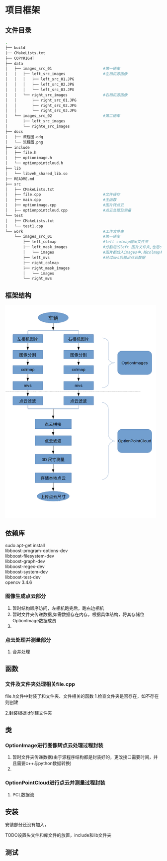 # 项目框架

## 文件目录

```bash
.
├── build
├── CMakeLists.txt
├── COPYRIGHT
├── data
│   ├── images_src_01						#第一辆车
│   │   ├── left_src_images					#左相机源图像
│   │   │   ├── left_src_01.JPG
│   │   │   ├── left_src_02.JPG
│   │   │   └── left_src_03.JPG
│   │   └── right_src_images				#右相机源图像
│   │       ├── right_src_01.JPG
│   │       ├── right_src_02.JPG
│   │       └── right_src_03.JPG
│   └── images_src_02						#第二辆车
│       ├── left_src_images
│       └── righte_src_images
├── docs
│   ├── 流程图.odg
│   └── 流程图.png
├── include
│   ├── file.h
│   ├── optionimage.h
│   └── optionpointcloud.h
├── lib
│   └── libveh_shared_lib.so
├── README.md
├── src
│   ├── CMakeLists.txt
│   ├── file.cpp							#文件操作
│   ├── main.cpp							#主函数
│   ├── optionimage.cpp						#图片转点云
│   ├── optionpointcloud.cpp				#点云处理及测量
└── test
│   ├── CMakeLists.txt
│   └── test1.cpp
└── work									#工作文件夹
    └── images_src_01						#第一辆车
        ├── left_colmap						#left colmap输出文件夹
        ├── left_mask_images				#分割后的left 图片文件夹,也是colmap工作文件夹
        │   └── images						#图片都放入images中,按colmap格式
        ├── left_mvs						#经过mvs后输出点云数据
        ├── right_colmap
        ├── right_mask_images
        │   └── images
        └── right_mvs
```

## 框架结构

<img src="docs/流程图.png" style="zoom: 67%;" />

## 依赖库
sudo apt-get install \
    libboost-program-options-dev \
    libboost-filesystem-dev \
    libboost-graph-dev \
    libboost-regex-dev \
    libboost-system-dev \
    libboost-test-dev \
opencv 3.4.6

### 图像生成点云部分
1. 暂时结构顺序访问，左相机跑完后，跑右边相机
2. 暂时文件夹传递数据,如需数据存在内存，根据具体结构，将其存储位OptionImage数据成员
3. 
### 点云处理并测量部分
1. 合并处理
## 函数
### 文件及文件夹处理相关file.cpp
file.h文件中封装了和文件夹、文件相关的函数
1.检查文件夹是否存在，如不存在则创建

2.封装根据id创建文件夹

## 类
### OptionImage进行图像转点云处理过程封装
1. 暂时文件夹传递数据(由于源程序结构都是封装好的，更改接口需要时间，并且需要c++与python数据转换)
2. 
### OptionPointCloud进行点云并测量过程封装
1. PCL数据流
## 安装
安装部分还没有加入，

TODO设置头文件和库文件的放置，include和lib文件夹

## 测试
